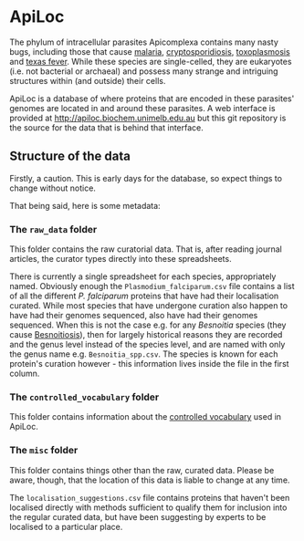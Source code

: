 # ApiLoc

The phylum of intracellular parasites Apicomplexa contains many nasty bugs, including those that cause [malaria](http://en.wikipedia.org/wiki/Plasmodium), [cryptosporidiosis](http://en.wikipedia.org/wiki/Cryptosporidium), [toxoplasmosis](http://en.wikipedia.org/wiki/Toxoplasma_gondii) and [texas fever](http://en.wikipedia.org/wiki/Texas_fever). While these species are single-celled, they are eukaryotes (i.e. not bacterial or archaeal) and possess many strange and intriguing structures within (and outside) their cells.

ApiLoc is a database of where proteins that are encoded in these parasites' genomes are located in and around these parasites. A web interface is provided at http://apiloc.biochem.unimelb.edu.au but this git repository is the source for the data that is behind that interface.

## Structure of the data
Firstly, a caution. This is early days for the database, so expect things to change without notice. 

That being said, here is some metadata:

### The <code>raw_data</code> folder
This folder contains the raw curatorial data. That is, after reading journal articles, the curator types directly into these spreadsheets.

There is currently a single spreadsheet for each species, appropriately named. Obviously enough the <code>Plasmodium\_falciparum.csv</code> file contains a list of all the different <i>P. falciparum</i> proteins that have had their localisation curated. While most species that have undergone curation also happen to have had their genomes sequenced, also have had their genomes sequenced. When this is not the case e.g. for any <i>Besnoitia</i> species (they cause [Besnoitiosis](http://en.wikipedia.org/wiki/Besnoitiosis)), then for largely historical reasons they are recorded and the genus level instead of the species level, and are named with only the genus name e.g. <code>Besnoitia_spp.csv</code>. The species is known for each protein's curation however - this information lives inside the file in the first column.

### The <code>controlled_vocabulary</code> folder
This folder contains information about the [controlled vocabulary](http://en.wikipedia.org/wiki/Controlled_vocabulary) used in ApiLoc.

### The <code>misc</code> folder
This folder contains things other than the raw, curated data. Please be aware, though, that the location of this data is liable to change at any time.

The <code>localisation_suggestions.csv</code> file contains proteins that haven't been localised directly with methods sufficient to qualify them for inclusion into the regular curated data, but have been suggesting by experts to be localised to a particular place.
